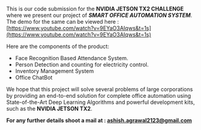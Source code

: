 This is our code submission for the **NVIDIA JETSON TX2 CHALLENGE** where we present our project of ***SMART OFFICE AUTOMATION SYSTEM***.  
The demo for the same can be viewed here : [https://www.youtube.com/watch?v=9EYaO3AIqws&t=1s](https://www.youtube.com/watch?v=9EYaO3AIqws&t=1s)

Here are the components of the product:
* Face Recognition Based Attendance System.
* Person Detection and counting for electricity control.
* Inventory Management System
* Office ChatBot

We hope that this project will solve several problems of large corporations by providing an end-to-end solution for complete office automation using State-of-the-Art Deep Learning Algorithms and powerful development kits, such as the **NVIDIA JETSON TX2**.  

**For any further details shoot a mail at : ashish.agrawal2123@gmail.com**

